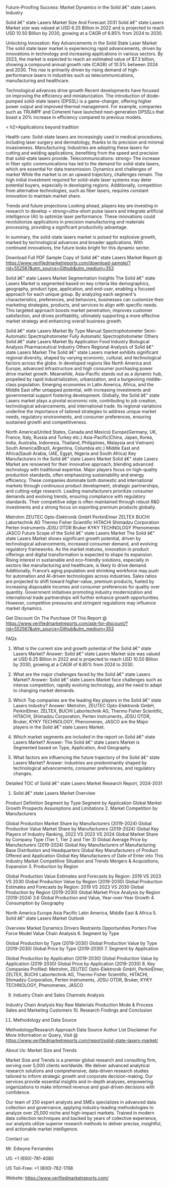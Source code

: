 Future-Proofing Success: Market Dynamics in the Solid â€“ state Lasers Industry


Solid â€“ state Lasers Market Size And Forecast 2031
Solid â€“ state Lasers Market size was valued at USD 6.25 Billion in 2022 and is projected to reach USD 10.50 Billion by 2030, growing at a CAGR of 6.85% from 2024 to 2030.

Unlocking Innovation: Key Advancements in the Solid State Laser Market
The solid state laser market is experiencing rapid advancements, driven by innovations in technology and increasing applications in various sectors. By 2023, the market is expected to reach an estimated value of $7.3 billion, showing a compound annual growth rate (CAGR) of 10.5% between 2024 and 2030. This rise is primarily driven by rising demand of high-performance lasers in industries such as telecommunications, manufacturing and healthcare.

Technological advances drive growth
Recent developments have focused on improving the efficiency and miniaturization. The introduction of diode-pumped solid-state lasers (DPSSL) is a game-changer, offering higher power output and improved thermal management. For example, companies such as TRUMPF and Coherent have launched next-generation DPSSLs that boast a 20% increase in efficiency compared to previous models.

< h2>Applications beyond tradition

Health care: Solid-state lasers are increasingly used in medical procedures, including laser surgery and dermatology, thanks to its precision and minimal invasiveness.
Manufacturing: Industries are adopting these lasers for cutting and welding applications, benefiting from the speed and precision that solid-state lasers provide.
Telecommunications: strong> The increase in fiber optic communications has led to the demand for solid-state lasers, which are essential for data transmission.
Dynamics and challenges of market
While the market is on an upward trajectory, challenges remain. The high initial investment required for solid-state laser systems may deter potential buyers, especially in developing regions. Additionally, competition from alternative technologies, such as fiber lasers, requires constant innovation to maintain market share.

Trends and future projections
Looking ahead, players key are investing in research to develop < strong>ultra-short pulse lasers and integrate artificial intelligence (AI) to optimize laser performance. These innovations could revolutionize applications in precision manufacturing and materials processing, providing a significant productivity advantage.

In summary, the solid-state lasers market is poised for explosive growth, marked by technological advances and broader applications. With continued innovations, the future looks bright for this dynamic sector.

Download Full PDF Sample Copy of Solid â€“ state Lasers Market Report @ https://www.verifiedmarketreports.com/download-sample/?rid=552567&utm_source=Github&utm_medium=353

Solid â€“ state Lasers Market Segmentation Insights
The Solid â€“ state Lasers Market is segmented based on key criteria like demographics, geography, product type, application, and end-user, enabling a focused approach for each unique group. By analyzing each segment's characteristics, preferences, and behaviors, businesses can customize their marketing strategies, products, and services to align with specific needs. This targeted approach boosts market penetration, improves customer satisfaction, and drives profitability, ultimately supporting a more effective market strategy and enhancing overall business growth.

Solid â€“ state Lasers Market By Type
Manual Spectrophotometer
Semi-Automatic Spectrophotometer
Fully Automatic Spectrophotometer
Others
Solid â€“ state Lasers Market By Application
Food Industry
Biological Analysis
Pharmaceutical Industry
Others
Regional Analysis of Solid â€“ state Lasers Market
The Solid â€“ state Lasers market exhibits significant regional diversity, shaped by varying economic, cultural, and technological factors across the globe. In developed regions like North America and Europe, advanced infrastructure and high consumer purchasing power drive market growth. Meanwhile, Asia-Pacific stands out as a dynamic hub, propelled by rapid industrialization, urbanization, and a burgeoning middle-class population. Emerging economies in Latin America, Africa, and the Middle East offer untapped potential, with increasing investments and governmental support fostering development. Globally, the Solid â€“ state Lasers market plays a pivotal economic role, contributing to job creation, technological advancements, and international trade. Its regional variations underline the importance of tailored strategies to address unique market needs, regulatory environments, and consumer preferences, ensuring sustained growth and competitiveness.

North America(United States, Canada and Mexico)
Europe(Germany, UK, France, Italy, Russia and Turkey etc.)
Asia-Pacific(China, Japan, Korea, India, Australia, Indonesia, Thailand, Philippines, Malaysia and Vietnam)
South America(Brazil, Argentina, Columbia etc.)
Middle East and Africa(Saudi Arabia, UAE, Egypt, Nigeria and South Africa)
Key Manufacturers in the Solid â€“ state Lasers Market
Solid â€“ state Lasers Market are renowned for their innovative approach, blending advanced technology with traditional expertise. Major players focus on high-quality production standards, often emphasizing sustainability and energy efficiency. These companies dominate both domestic and international markets through continuous product development, strategic partnerships, and cutting-edge research. Leading manufacturers prioritize consumer demands and evolving trends, ensuring compliance with regulatory standards. Their competitive edge is often maintained through robust R&D investments and a strong focus on exporting premium products globally.

Metrohm
ZEUTEC Opto-Elektronik GmbH
PerkinElmer
ZELTEX
BUCHI Labortechnik AG
Thermo Fisher Scientific
HITACHI
Shimadzu Corporation
Perten Instruments
JDSU OTDR
Bruker
KYKY TECHNOLOGY
Phenomenex
JASCO
Future Scope of the Solid â€“ state Lasers Market
The Solid â€“ state Lasers Market shows significant growth potential, driven by technological advancements, increased consumer demand, and evolving regulatory frameworks. As the market matures, innovation in product offerings and digital transformation is expected to shape its expansion. Rising interest in sustainable and eco-friendly solutions, especially in sectors like manufacturing and healthcare, is likely to drive demand. Additionally, France’s aging population and shrinking workforce may push for automation and AI-driven technologies across industries. Sales ratios are projected to shift toward higher-value, premium products, fueled by increasing disposable incomes and consumer preferences for quality over quantity. Government initiatives promoting industry modernization and international trade partnerships will further enhance growth opportunities. However, competitive pressures and stringent regulations may influence market dynamics.

Get Discount On The Purchase Of This Report @ https://www.verifiedmarketreports.com/ask-for-discount/?rid=552567&utm_source=Github&utm_medium=353

FAQs
1. What is the current size and growth potential of the Solid â€“ state Lasers Market?
Answer: Solid â€“ state Lasers Market size was valued at USD 6.25 Billion in 2022 and is projected to reach USD 10.50 Billion by 2030, growing at a CAGR of 6.85% from 2024 to 2030.

2. What are the major challenges faced by the Solid â€“ state Lasers Market?
Answer: Solid â€“ state Lasers Market face challenges such as intense competition, rapidly evolving technology, and the need to adapt to changing market demands.

3. Which Top companies are the leading Key players in the Solid â€“ state Lasers Industry?
Answer: Metrohm, ZEUTEC Opto-Elektronik GmbH, PerkinElmer, ZELTEX, BUCHI Labortechnik AG, Thermo Fisher Scientific, HITACHI, Shimadzu Corporation, Perten Instruments, JDSU OTDR, Bruker, KYKY TECHNOLOGY, Phenomenex, JASCO are the Major players in the Solid â€“ state Lasers Market.

4. Which market segments are included in the report on Solid â€“ state Lasers Market?
Answer: The Solid â€“ state Lasers Market is Segmented based on Type, Application, And Geography.

5. What factors are influencing the future trajectory of the Solid â€“ state Lasers Market?
Answer: Industries are predominantly shaped by technological advancements, consumer preferences, and regulatory changes.

Detailed TOC of Solid â€“ state Lasers Market Research Report, 2024-2031
1. Solid â€“ state Lasers Market Overview

Product Definition
Segment by Type
Segment by Application
Global Market Growth Prospects
Assumptions and Limitations
2. Market Competition by Manufacturers

Global Production Market Share by Manufacturers (2019-2024)
Global Production Value Market Share by Manufacturers (2019-2024)
Global Key Players of Industry Ranking, 2022 VS 2023 VS 2024
Global Market Share by Company Type (Tier 1, Tier 2 and Tier 3)
Global Average Price by Manufacturers (2019-2024)
Global Key Manufacturers of Manufacturing Base Distribution and Headquarters
Global Key Manufacturers of Product Offered and Application
Global Key Manufacturers of Date of Enter into This Industry
Market Competitive Situation and Trends
Mergers & Acquisitions, Expansion
3. Production by Region

Global Production Value Estimates and Forecasts by Region: 2019 VS 2023 VS 2030
Global Production Value by Region (2019-2030)
Global Production Estimates and Forecasts by Region: 2019 VS 2023 VS 2030
Global Production by Region (2019-2030)
Global Market Price Analysis by Region (2019-2024) 3.6 Global Production and Value, Year-over-Year Growth
4. Consumption by Geography

North America
Europe
Asia Pacific
Latin America, Middle East & Africa
5. Solid â€“ state Lasers Market Outlook

Overview
Market Dynamics
Drivers
Restraints
Opportunities
Porters Five Force Model
Value Chain Analysis 
6. Segment by Type

Global Production by Type (2019-2030)
Global Production Value by Type (2019-2030)
Global Price by Type (2019-2030)
7. Segment by Application

Global Production by Application (2019-2030)
Global Production Value by Application (2019-2030)
Global Price by Application (2019-2030)
8. Key Companies Profiled: Metrohm, ZEUTEC Opto-Elektronik GmbH, PerkinElmer, ZELTEX, BUCHI Labortechnik AG, Thermo Fisher Scientific, HITACHI, Shimadzu Corporation, Perten Instruments, JDSU OTDR, Bruker, KYKY TECHNOLOGY, Phenomenex, JASCO

9. Industry Chain and Sales Channels Analysis

Industry Chain Analysis
Key Raw Materials
Production Mode & Process
Sales and Marketing
Customers
10. Research Findings and Conclusion

11. Methodology and Data Source

Methodology/Research Approach
Data Source
Author List
Disclaimer
For More Information or Query, Visit @ https://www.verifiedmarketreports.com/report/solid-state-lasers-market/

About Us: Market Size and Trends

Market Size and Trends is a premier global research and consulting firm, serving over 5,000 clients worldwide. We deliver advanced analytical research solutions and comprehensive, data-driven research studies tailored to inform strategic growth and corporate decision-making. Our services provide essential insights and in-depth analyses, empowering organizations to make informed revenue and goal-driven decisions with confidence.

Our team of 250 expert analysts and SMEs specializes in advanced data collection and governance, applying industry-leading methodologies to analyze over 25,000 niche and high-impact markets. Trained in modern data collection techniques and backed by years of collective experience, our analysts utilize superior research methods to deliver precise, insightful, and actionable market intelligence.

Contact us:

Mr. Edwyne Fernandes

US: +1 (650)-781-4080

US Toll-Free: +1 (800)-782-1768

Website: https://www.verifiedmarketreports.com/
